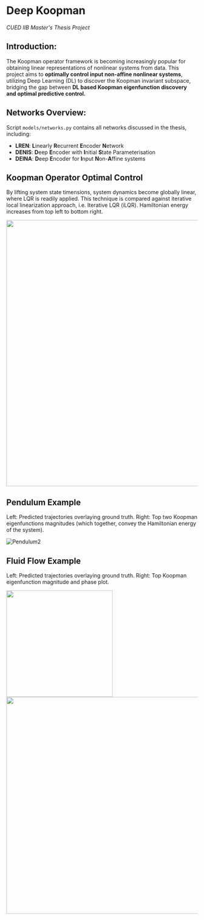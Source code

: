 # Deep Koopman
*CUED IIB Master's Thesis Project*

## Introduction: 
The Koopman operator framework is becoming increasingly popular for obtaining linear representations of nonlinear systems from data. This project aims to **optimally control input non-affine nonlinear systems**, utilizing Deep Learning (DL) to discover the Koopman invariant subspace, bridging the gap between **DL based Koopman eigenfunction discovery and optimal predictive control.**

## Networks Overview:
Script `models/networks.py` contains all networks discussed in the thesis, including:
- **LREN**: **L**inearly **R**ecurrent **E**ncoder **N**etwork
- **DENIS**: **D**eep **E**ncoder with **I**nitial **S**tate Parameterisation
- **DEINA**: **D**eep **E**ncoder for **I**nput **N**on-**A**ffine systems

## Koopman Operator Optimal Control
By lifting system state timensions, system dynamics become globally linear, where LQR is readily applied. This technique is compared against iterative local linearization approach, i.e. Iterative LQR (iLQR). Hamiltonian energy increases from top left to bottom right.

<img src="https://i.imgur.com/cEslwIS.gif" width="700"/>

## Pendulum Example
Left: Predicted trajectories overlaying ground truth. Right: Top two Koopman eigenfunctions magnitudes (which together, convey the Hamiltonian energy of the system).

![Pendulum2](https://i.imgur.com/j83vGxn.gif)

## Fluid Flow Example
Left: Predicted trajectories overlaying ground truth. Right: Top Koopman eigenfunction magnitude and phase plot.

<img src="https://i.imgur.com/5MuBOFo.gif" width="280"/> <img src="https://i.imgur.com/Y35ktWl.gif" width="570"/> 

